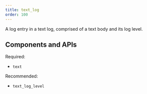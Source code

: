 ```yaml
---
title: text_log
order: 100
---
```


A log entry in a text log, comprised of a text body and its log level.

## Components and APIs

Required:
* `text`

Recommended:
* `text_log_level`

